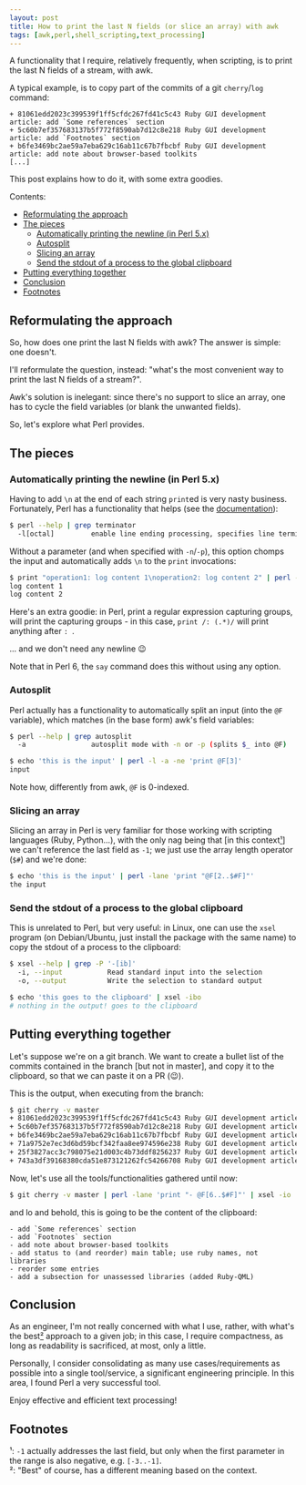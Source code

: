 ```yaml
---
layout: post
title: How to print the last N fields (or slice an array) with awk
tags: [awk,perl,shell_scripting,text_processing]
---
```


A functionality that I require, relatively frequently, when scripting, is to print the last N fields of a stream, with awk.

A typical example, is to copy part of the commits of a git `cherry`/`log` command:

```
+ 81061edd2023c399539f1ff5cfdc267fd41c5c43 Ruby GUI development article: add `Some references` section
+ 5c60b7ef357683137b5f772f8590ab7d12c8e218 Ruby GUI development article: add `Footnotes` section
+ b6fe3469bc2ae59a7eba629c16ab11c67b7fbcbf Ruby GUI development article: add note about browser-based toolkits
[...]
```

This post explains how to do it, with some extra goodies.

Contents:

- [Reformulating the approach](/How-to-print-the-last-n-fields-or-slice-an-array-with-awk#reformulating-the-approach)
- [The pieces](/How-to-print-the-last-n-fields-or-slice-an-array-with-awk#the-pieces)
  - [Automatically printing the newline (in Perl 5.x)](/How-to-print-the-last-n-fields-or-slice-an-array-with-awk#automatically-printing-the-newline-in-perl-5x)
  - [Autosplit](/How-to-print-the-last-n-fields-or-slice-an-array-with-awk#autosplit)
  - [Slicing an array](/How-to-print-the-last-n-fields-or-slice-an-array-with-awk#slicing-an-array)
  - [Send the stdout of a process to the global clipboard](/How-to-print-the-last-n-fields-or-slice-an-array-with-awk#send-the-stdout-of-a-process-to-the-global-clipboard)
- [Putting everything together](/How-to-print-the-last-n-fields-or-slice-an-array-with-awk#putting-everything-together)
- [Conclusion](/How-to-print-the-last-n-fields-or-slice-an-array-with-awk#conclusion)
- [Footnotes](/How-to-print-the-last-n-fields-or-slice-an-array-with-awk#footnotes)

## Reformulating the approach

So, how does one print the last N fields with awk? The answer is simple: one doesn't.

I'll reformulate the question, instead: "what's the most convenient way to print the last N fields of a stream?".

Awk's solution is inelegant: since there's no support to slice an array, one has to cycle the field variables (or blank the unwanted fields).

So, let's explore what Perl provides.

## The pieces

### Automatically printing the newline (in Perl 5.x)

Having to add `\n` at the end of each string `print`ed is very nasty business. Fortunately, Perl has a functionality that helps (see the [documentation](https://www.perl.com/pub/2004/08/09/commandline.html/#Record_Separators)):

```sh
$ perl --help | grep terminator
  -l[octal]         enable line ending processing, specifies line terminator
```

Without a parameter (and when specified with `-n`/`-p`), this option chomps the input and automatically adds `\n` to the `print` invocations:

```sh
$ print "operation1: log content 1\noperation2: log content 2" | perl -l -ne 'print /: (.*)/'
log content 1
log content 2
```

Here's an extra goodie: in Perl, print a regular expression capturing groups, will print the capturing groups - in this case, `print /: (.*)/` will print anything after `: `.

... and we don't need any newline 😉

Note that in Perl 6, the `say` command does this without using any option.

### Autosplit

Perl actually has a functionality to automatically split an input (into the `@F` variable), which matches (in the base form) awk's field variables:

```sh
$ perl --help | grep autosplit
  -a                autosplit mode with -n or -p (splits $_ into @F)

$ echo 'this is the input' | perl -l -a -ne 'print @F[3]'
input
```

Note how, differently from awk, `@F` is 0-indexed.

### Slicing an array

Slicing an array in Perl is very familiar for those working with scripting languages (Ruby, Python...), with the only nag being that [in this context[¹](#footnote01)] we can't reference the last field as `-1`; we just use the array length operator (`$#`) and we're done:

```sh
$ echo 'this is the input' | perl -lane 'print "@F[2..$#F]"'
the input
```

### Send the stdout of a process to the global clipboard

This is unrelated to Perl, but very useful: in Linux, one can use the `xsel` program (on Debian/Ubuntu, just install the package with the same name) to copy the stdout of a process to the clipboard:

```sh
$ xsel --help | grep -P '-[ib]'
  -i, --input           Read standard input into the selection
  -o, --output          Write the selection to standard output

$ echo 'this goes to the clipboard' | xsel -ibo
# nothing in the output! goes to the clipboard
```

## Putting everything together

Let's suppose we're on a git branch. We want to create a bullet list of the commits contained in the branch [but not in master], and copy it to the clipboard, so that we can paste it on a PR (😉).

This is the output, when executing from the branch:

```sh
$ git cherry -v master
+ 81061edd2023c399539f1ff5cfdc267fd41c5c43 Ruby GUI development article: add `Some references` section
+ 5c60b7ef357683137b5f772f8590ab7d12c8e218 Ruby GUI development article: add `Footnotes` section
+ b6fe3469bc2ae59a7eba629c16ab11c67b7fbcbf Ruby GUI development article: add note about browser-based toolkits
+ 71a9752e7ec3d6bd59bcf342faa8ee974596e238 Ruby GUI development article: add status to (and reorder) main table; use ruby names, not libraries
+ 25f3827acc3c798075e21d003c4b73ddf8256237 Ruby GUI development article: reorder some entries
+ 743a3df39168380cda51e873121262fc54266708 Ruby GUI development article: add a subsection for unassessed libraries (added Ruby-QML)
```

Now, let's use all the tools/functionalities gathered until now:

```sh
$ git cherry -v master | perl -lane 'print "- @F[6..$#F]"' | xsel -io
```

and lo and behold, this is going to be the content of the clipboard:

```
- add `Some references` section
- add `Footnotes` section
- add note about browser-based toolkits
- add status to (and reorder) main table; use ruby names, not libraries
- reorder some entries
- add a subsection for unassessed libraries (added Ruby-QML)
```

## Conclusion

As an engineer, I'm not really concerned with what I use, rather, with what's the best[²](#footnote02) approach to a given job; in this case, I require compactness, as long as readability is sacrificed, at most, only a little.

Personally, I consider consolidating as many use cases/requirements as possible into a single tool/service, a significant engineering principle. In this area, I found Perl a very successful tool.

Enjoy effective and efficient text processing!

## Footnotes

<a name="footnote01">¹</a>: `-1` actually addresses the last field, but only when the first parameter in the range is also negative, e.g. `[-3..-1]`.<br/>
<a name="footnote02">²</a>: "Best" of course, has a different meaning based on the context.<br/>
